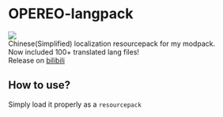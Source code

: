 # OPEREO-langpack
![](https://i.ibb.co/R4Hx8ZZ/pack.png)<br />
Chinese(Simplified) localization resourcepack for my modpack.<br />
Now included 100+ translated lang files!<br />
Release on [bilibili](https://www.bilibili.com/read/cv15450255)

## How to use?
Simply load it properly as a `resourcepack`
